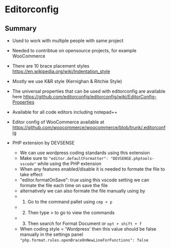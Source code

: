 # Editorconfig

## Summary
- Used to work with multiple people with same project
- Needed to contribtue on opensource projects, for example WooCommerce
- There are 10 brace placement styles https://en.wikipedia.org/wiki/Indentation_style
- Mostly we use K&R style (Kernighan & Ritchie Style)
- The universal properties that can be used with editorconfig are available here https://github.com/editorconfig/editorconfig/wiki/EditorConfig-Properties
- Available for all code editors including notepad++
- Editor config of WooCommerce available at https://github.com/woocommerce/woocommerce/blob/trunk/.editorconfig

- PHP extension by DEVSENSE
    - We can use wordpress coding standards using this extension
    - Make sure to `"editor.defaultFormatter": "DEVSENSE.phptools-vscode"` while using the PHP extension
    - When any features enabled/disable it is needed to formate the file to take effect
    - "editor.formatOnSave": true using this vscode setting we can formate the file each time on save the file
    - alternatively we can also formate the file manually using by
    - 1. Go to the command pallet using `cmp + p`
    - 2. Then type > to go to view the commands
    - 3. Then search for Format Document or `opt + shift + f`
    - When coding style = 'Wordpress' then this value should be false manually in the settings panel `"php.format.rules.openBraceOnNewLineForFunctions": false`